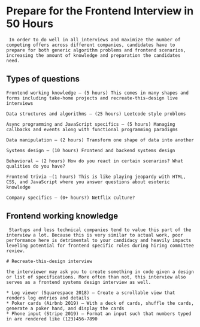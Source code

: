 # Prepare for the Frontend Interview in 50 Hours

     In order to do well in all interviews and maximize the number of competing offers across different companies, candidates have to prepare for both generic algorithm problems and frontend scenarios, increasing the amount of knowledge and preparation the candidates need.


## Types of questions

    Frontend working knowledge — (5 hours) This comes in many shapes and forms including take-home projects and recreate-this-design live interviews

    Data structures and algorithms — (25 hours) Leetcode style problems

    Async programming and JavaScript specifics — (5 hours) Managing callbacks and events along with functional programming paradigms

    Data manipulation — (2 hours) Transform one shape of data into another

    Systems design — (10 hours) Frontend and backend systems design

    Behavioral — (2 hours) How do you react in certain scenarios? What qualities do you have?

    Frontend trivia —(1 hours) This is like playing jeopardy with HTML, CSS, and JavaScript where you answer questions about esoteric knowledge

    Company specifics — (0+ hours?) Netflix culture?


## Frontend working knowledge

     Startups and less technical companies tend to value this part of the interview a lot. Because this is very similar to actual work, poor performance here is detrimental to your candidacy and heavily impacts leveling potential for frontend specific roles during hiring committee review.

    # Recreate-this-design interview

    the interviewer may ask you to create something in code given a design or list of specifications. More often than not, this interview also serves as a frontend systems design interview as well.

    * Log viewer (Squarespace 2018) — Create a scrollable view that renders log entries and details
    * Poker cards (Airbnb 2019) — With a deck of cards, shuffle the cards, generate a poker hand, and display the cards
    * Phone input (Stripe 2019) — Format an input such that numbers typed in are rendered like (123)456-7890